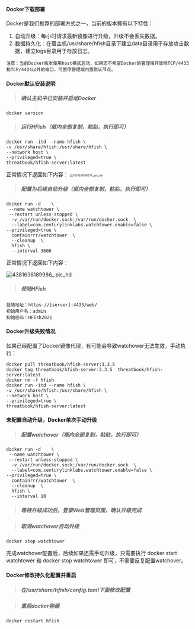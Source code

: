 #### Docker下载部署

Docker是我们推荐的部署方式之一，当前的版本拥有以下特性：

1. 自动升级：每小时请求最新镜像进行升级，升级不会丢失数据。
2. 数据持久化：在宿主机/usr/share/hfish目录下建立data目录用于存放攻击数据，建立logs目录用于存放日志。

`注意：当前Docker版本使用host模式启动，如果您不希望Docker的管理端开放除TCP/4433和TCP/4434以外的端口，可暂停管理端内置默认节点。`



#### Docker默认安装说明

> ##### 确认主机中已安装并启动Docker #####

```
docker version
```

> ##### 运行HFish（框内全部复制，粘贴，执行即可） ##### 

```
docker run -itd --name hfish \
-v /usr/share/hfish:/usr/share/hfish \
--network host \
--privileged=true \
threatbook/hfish-server:latest
```
正常情况下返回如下内容：
<img src="https://hfish.net/images/4351638188574_.pic_hd.jpg" alt="4351638188574_.pic_hd" style="zoom:50%;" />



> ##### 配置为后续自动升级（框内全部复制，粘贴，执行即可） ##### 

```
docker run -d    \
 --name watchtower \
 --restart unless-stopped \
  -v /var/run/docker.sock:/var/run/docker.sock  \
  --label=com.centurylinklabs.watchtower.enable=false \
--privileged=true \
  containrrr/watchtower  \
  --cleanup  \
  hfish \
  --interval 3600
```

正常情况下返回如下内容：

![4381638189986_.pic_hd](https://hfish.net/images/4381638189986_.pic_hd.jpg)



>  ##### 登陆HFish  ##### 

```
登陆地址：https://[server]:4433/web/
初始用户名：admin
初始密码：HFish2021
```


#### Docker升级失败情况

如果已经配置了Docker镜像代理，有可能会导致watchower无法生效，手动执行：

```
docker pull threatbook/hfish-server:3.3.5  
docker tag threatbook/hfish-server:3.3.5  threatbook/hfish-server:latest  
docker rm -f hfish  
docker run -itd --name hfish \
-v /usr/share/hfish:/usr/share/hfish \
--network host \
--privileged=true \
threatbook/hfish-server:latest
```


#### 未配置自动升级，Docker单次手动升级

> ##### 配置watchover（框内全部复制，粘贴，执行即可）

```
docker run -d    \
 --name watchtower \
 --restart unless-stopped \
  -v /var/run/docker.sock:/var/run/docker.sock  \
  --label=com.centurylinklabs.watchtower.enable=false \
--privileged=true \
  containrrr/watchtower  \
  --cleanup  \
  hfish \
  --interval 10
```

> ##### 等待升级成功后，登录Web管理页面，确认升级完成

> ##### 取消watchover自动升级

```
docker stop watchtower
```

完成watchover配置后，后续如果还需手动升级，只需要执行 docker start watchtower 和 docker stop watchtower 即可，不需要反复配置watchover。



#### Docker修改持久化配置并重启

> ##### 在/usr/share/hfish/config.toml下面修改配置

> ##### 重启docker容器

```
docker restart hfish
```
